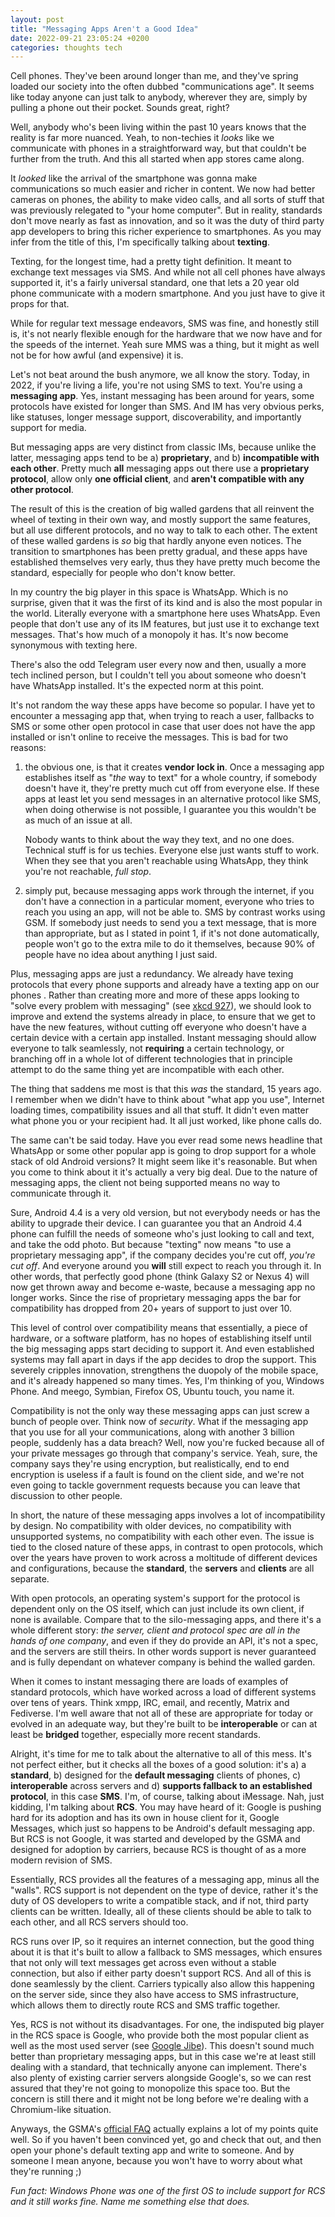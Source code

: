 ```yaml
---
layout: post
title: "Messaging Apps Aren't a Good Idea"
date: 2022-09-21 23:05:24 +0200
categories: thoughts tech
---
```


Cell phones. They've been around longer than me, and they've spring
loaded our society into the often dubbed "communications age". It seems
like today anyone can just talk to anybody, wherever they are, simply
by pulling a phone out their pocket. Sounds great, right?

Well, anybody who's been living within the past 10 years knows that the
reality is far more nuanced. Yeah, to non-techies it *looks* like we
communicate with phones in a straightforward way, but that couldn't be
further from the truth. And this all started when app stores came along.

It *looked* like the arrival of the smartphone was gonna make
communications so much easier and richer in content. We now had better
cameras on phones, the ability to make video calls, and all sorts of
stuff that was previously relegated to "your home computer". But in
reality, standards don't move nearly as fast as innovation, and so it
was the duty of third party app developers to bring this richer
experience to smartphones. As you may infer from the title of this, I'm
specifically talking about **texting**.

Texting, for the longest time, had a pretty tight definition. It meant to
exchange text messages via SMS. And while not all cell phones have always
supported it, it's a fairly universal standard, one that lets a 20 year
old phone communicate with a modern smartphone. And you just have to give
it props for that.

While for regular text message endeavors, SMS was fine, and honestly
still is, it's not nearly flexible enough for the hardware that we now
have and for the speeds of the internet. Yeah sure MMS was a thing, but it
might as well not be for how awful (and expensive) it is.

Let's not beat around the bush anymore, we all know the story. Today, in
2022, if you're living a life, you're not using SMS to text. You're using
a **messaging app**. Yes, instant messaging has been around for years,
some protocols have existed for longer than SMS. And IM has very obvious
perks, like statuses, longer message support, discoverability, and
importantly support for media.

But messaging apps are very distinct from classic IMs, because unlike the
latter, messaging apps tend to be a) **proprietary**, and b)
**incompatible with each other**. Pretty much **all** messaging apps out
there use a **proprietary protocol**, allow only **one official client**,
and **aren't compatible with any other protocol**.

The result of this is the creation of big walled gardens that all reinvent
the wheel of texting in their own way, and mostly support the same features,
but all use different protocols, and no way to talk to each other. The extent
of these walled gardens is *so* big that hardly anyone even notices.
The transition to smartphones has been pretty gradual, and these apps have
established themselves very early, thus they have pretty much become the
standard, especially for people who don't know better.

In my country the big player in this space is WhatsApp. Which is no
surprise, given that it was the first of its kind and is also the most
popular in the world. Literally everyone with a smartphone here uses
WhatsApp. Even people that don't use any of its IM features, but just use it
to exchange text messages. That's how much of a monopoly it has. It's now
become synonymous with texting here.

There's also the odd Telegram user every now and then, usually a more tech
inclined person, but I couldn't tell you about someone who doesn't have
WhatsApp installed. It's the expected norm at this point.

It's not random the way these apps have become so popular.
I have yet to encounter a messaging app that, when trying to reach a user,
fallbacks to SMS or some other open protocol in case that user does not have
the app installed or isn't online to receive the messages. This is bad for
two reasons:
1.  the obvious one, is that it creates **vendor lock in**. Once a
    messaging app establishes itself as "*the* way to text" for a whole
    country, if somebody doesn't have it, they're pretty much cut off from
    everyone else. If these apps at least let you send messages in an
    alternative protocol like SMS, when doing otherwise is not possible,
    I guarantee you this wouldn't be as much of an issue at all.

    Nobody wants to think about the way they text, and no one does. Technical
    stuff is for us techies. Everyone else just wants stuff to work. When
    they see that you aren't reachable using WhatsApp, they think you're not
    reachable, *full stop*.

2.  simply put, because messaging apps work through the internet, if you
    don't have a connection in a particular moment, everyone who tries to
    reach you using an app, will not be able to. SMS by contrast works using
    GSM. If somebody just needs to send you a text message, that is more than
    appropriate, but as I stated in point 1, if it's not done automatically,
    people won't go to the extra mile to do it themselves, because 90% of
    people have no idea about anything I just said.

Plus, messaging apps are just a redundancy. We already have texing protocols
that every phone supports and already have a texting app on our phones  . Rather
than creating more and more of these apps looking to "solve every problem with
messaging" (see [xkcd 927](https://xkcd.com/927)), we should look to improve and
extend the systems already in place, to ensure that we get to have the new features,
without cutting off everyone who doesn't have a certain device with a certain app
installed. Instant messaging should allow everyone to talk seamlessly, not
**requiring** a certain technology, or branching off in a whole lot of different
technologies that in principle attempt to do the same thing yet are incompatible
with each other.

The thing that saddens me most is that this *was* the standard, 15 years ago.
I remember when we didn't have to think about "what app you use", Internet
loading times, compatibility issues and all that stuff. It didn't even matter
what phone you or your recipient had. It all just worked, like phone calls do.

The same can't be said today. Have you ever read some news headline that
WhatsApp or some other popular app is going to drop support for a whole stack
of old Android versions? It might seem like it's reasonable. But when you come
to think about it it's actually a very big deal. Due to the nature of messaging
apps, the client not being supported means no way to communicate through it.

Sure, Android 4.4 is a very old version, but not everybody needs or has the ability
to upgrade their device. I can guarantee you that an Android 4.4 phone can fulfill
the needs of someone who's just looking to call and text, and take the odd photo.
But because "texting" now means "to use a proprietary messaging app", if the company
decides you're cut off, *you're cut off*. And everyone around you **will** still
expect to reach you through it. In other words, that perfectly good phone (think
Galaxy S2 or Nexus 4) will now get thrown away and become e-waste, because a
messaging app no longer works.
Since the rise of proprietary messaging apps the bar for compatibility has dropped
from 20+ years of support to just over 10.

This level of control over compatibility means that essentially, a piece of
hardware, or a software platform, has no hopes of establishing itself until
the big messaging apps start deciding to support it. And even established
systems may fall apart in days if the app decides to drop the support.
This severely cripples innovation, strengthens the duopoly of the mobile
space, and it's already happened so many times. Yes, I'm thinking of you,
Windows Phone. And meego, Symbian, Firefox OS, Ubuntu touch, you name it.

Compatibility is not the only way these messaging apps can just screw a
bunch of people over. Think now of *security*. What if the messaging app
that you use for all your communications, along with another 3 billion
people, suddenly has a data breach? Well, now you're fucked because all of
your private messages go through that company's service. Yeah, sure, the
company says they're using encryption, but realistically, end to end
encryption is useless if a fault is found on the client side, and we're not
even going to tackle government requests because you can leave that discussion
to other people.

In short, the nature of these messaging apps involves a lot of incompatibility
by design. No compatibility with older devices, no compatibility with
unsupported systems, no compatibility with each other even. The issue is tied
to the closed nature of these apps, in contrast to open protocols, which over
the years have proven to work across a moltitude of different devices and
configurations, because the **standard**, the **servers** and **clients** are
all separate.

With open protocols, an operating system's support for the protocol is
dependent only on the OS itself, which can just include its own client, if
none is available. Compare that to the silo-messaging apps, and there it's a
whole different story: *the server, client and protocol spec are all in the
hands of one company*, and even if they do provide an API, it's not a spec,
and the servers are still theirs. In other words support is never guaranteed
and is fully dependant on whatever company is behind the walled garden.

When it comes to instant messaging there are loads of examples of standard
protocols, which have worked across a load of different systems over tens
of years. Think xmpp, IRC, email, and recently, Matrix and Fediverse. I'm
well aware that not all of these are appropriate for today or evolved in
an adequate way, but they're built to be **interoperable** or can at least
be **bridged** together, especially more recent standards.

Alright, it's time for me to talk about the alternative to all of this mess.
It's not perfect either, but it checks all the boxes of a good solution: it's
a) a **standard**, b) designed for the **default messaging** clients of
phones, c) **interoperable** across servers and d) **supports fallback to an
established protocol**, in this case **SMS**. I'm, of course, talking about
iMessage. Nah, just kidding, I'm talking about **RCS**. You may have heard of
it: Google is pushing hard for its adoption and has its own in house client
for it, Google Messages, which just so happens to be Android's default
messaging app. But RCS is not Google, it was started and developed by the
GSMA and designed for adoption by carriers, because RCS is thought of as a
more modern revision of SMS.

Essentially, RCS provides all the features of a messaging app, minus all the
"walls". RCS support is not dependent on the type of device, rather it's the
duty of OS developers to write a compatible stack, and if not, third party
clients can be written. Ideally, all of these clients should be able
to talk to each other, and all RCS servers should too.

RCS runs over IP, so it requires an internet connection, but the good thing
about it is that it's built to allow a fallback to SMS messages, which ensures
that not only will text messages get across even without a stable connection,
but also if either party doesn't support RCS. And all of this is done
seamlessly by the client. Carriers typically also allow this happening on the
server side, since they also have access to SMS infrastructure, which allows
them to directly route RCS and SMS traffic together.

Yes, RCS is not without its disadvantages. For one, the indisputed big player
in the RCS space is Google, who provide both the most popular client as well
as the most used server (see [Google Jibe](https://jibe.google.com)). This
doesn't sound much better than proprietary messaging apps, but in this case
we're at least still dealing with a standard, that technically anyone can
implement. There's also plenty of existing carrier servers alongside Google's,
so we can rest assured that they're not going to monopolize this space too.
But the concern is still there and it might not be long before we're dealing
with a Chromium-like situation.

Anyways, the GSMA's [official FAQ](https://www.gsma.com/solutions-and-impact/technologies/networks/rcs-frequently-asked-questions/)
actually explains a lot of my points quite well. So if you haven't been
convinced yet, go and check that out, and then open your phone's default
texting app and write to someone. And by someone I mean anyone, because
you won't have to worry about what they're running ;)


<i class="faded">Fun fact: Windows Phone was one of the first OS to include
support for RCS and it still works fine. Name me something else that does.</i>